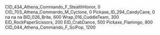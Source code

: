 CID_434_Athena_Commando_F_StealthHonor, 0
CID_703_Athena_Commando_M_Cyclone, 0
Pickaxe_ID_294_CandyCane, 0
na
na
na
BID_026_Brite, 600
Wrap_016_CuddleTeam, 300
EID_RockPaperScissors, 200
EID_CrabDance, 500
Pickaxe_Flamingo, 800
CID_044_Athena_Commando_F_SciPop, 1200
